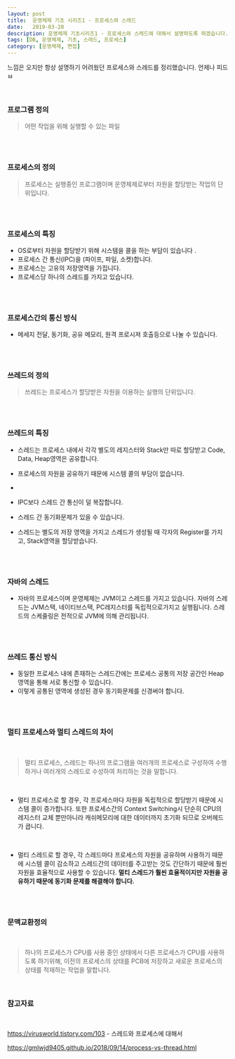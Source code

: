 ```yaml
---
layout: post
title:  운영체제 기초 시리즈1 - 프로세스와 스레드
date:   2019-03-20
description: 운영체제 기초시리즈1 - 프로세스와 스레드에 대해서 설명하도록 하겠습니다. 
tags: [DB, 운영체제, 기초, 스레드, 프로세스]
category: [운영체제, 면접]
---
```



느낌은 오지만 항상 설명하기 어려웠던 프로세스와 스레드를 정리했습니다. 언제나 피드ㅂ

<br/>

### 프로그램 정의

> 어떤 작업을 위해 실행할 수 있는 파일

<br/><br/>

### 프로세스의 정의

> 프로세스는 실행중인 프로그램이며 운영체제로부터 자원을 할당받는 작업의 단위입니다. 

<br/>

<br/>

### 프로세스의 특징

- OS로부터 자원을 할당받기 위해 시스템을 콜을 하는 부담이 있습니다 .
- 프로세스 간 통신(IPC)을 (파이프, 파일, 소켓)합니다. 
- 프로세스는 고유의 저장영역을 가집니다. 
- 프로세스당 하나의 스레드를 가지고 있습니다.

<br/><br/>

### 프로세스간의 통신 방식

- 메세지 전달, 동기화, 공유 메모리, 원격 프로시져 호출등으로 나눌 수 있습니다. 

<br/><br/>

### 쓰레드의 정의

> 쓰레드는 프로세스가 할당받은 자원을 이용하는 실행의 단위입니다. 

<br/><br/>

### 쓰레드의 특징

- 스레드는 프로세스 내에서 각각 별도의 레지스터와 Stack만 따로 할당받고 Code, Data, Heap영역은 공유합니다. 

- 프로세스의 자원을 공유하기 때문에 시스템 콜의 부담이 없습니다.
-  
- IPC보다 스레드 간 통신이 덜 복잡합니다. 
- 스레드 간 동기화문제가 있을 수 있습니다. 
- 스레드는 별도의 저장 영역을 가지고 스레드가 생성될 때 각자의 Register를 가지고, Stack영역을 할당받습니다. 

<br/><br/>

### 자바의 스레드

- 자바의 프로세스이며 운영체제는 JVM이고 스레드를 가지고 있습니다. 자바의 스레드는 JVM스택, 네이티브스택, PC레지스터를 독립적으로가지고 실행됩니다. 스레드의 스케줄링은 전적으로 JVM에 의해 관리됩니다.

<br/><br/>

### 쓰레드 통신 방식

- 동일한 프로세스 내에 존재하는 스레드간에는 프로세스 공통의 저장 공간인 Heap영역을 통해 서로 통신할 수 있습니다. 
- 이렇게 공통된 영역에 생성된 경우 동기화문제를 신경써야 합니다. 

<br/><br/>

### 멀티 프로세스와 멀티 스레드의 차이

<br/>

> 멀티 프로세스, 스레드는 하나의 프로그램을 여러개의 프로세스로 구성하여 수행하거나 여러개의 스레드로 수성하여 처리하는 것을 말합니다.

<br/>

- 멀티 프로세스로 할 경우, 각 프로세스마다 자원을 독립적으로 할당받기 때문에 시스템 콜이 증가합니다. 또한 프로세스간의 Context Switching시 단순히 CPU의 레지스터 교체 뿐만아니라 캐쉬메모리에 대한 데이터까지 초기화 되므로 오버헤드가 큽니다.

<br/>

- 멀티 스레드로 할 경우, 각 스레드마다 프로세스의 자원을 공유하며 사용하기 때문에 시스템 콜이 감소하고 스레드간의 데이터를 주고받는 것도 간단하기 때문에 훨씬 자원을 효율적으로 사용할 수 있습니다. **멀티 스레드가 훨씬 효율적이지만 자원을 공유하기 때문에 동기화 문제를 해결해야 합니다.**

<br/><br/>

### 문맥교환정의

<br/>

> 하나의 프로세스가 CPU를 사용 중인 상태에서 다른 프로세스가 CPU를 사용하도록 하기위해, 이전의 프로세스의 상태를 PCB에 저장하고 새로운 프로세스의 상태를 적재하는 작업을 말합니다. 

<br/>



### 참고자료

<br/>

https://virusworld.tistory.com/103 - 스레드와 프로세스에 대해서

https://gmlwjd9405.github.io/2018/09/14/process-vs-thread.html 